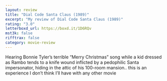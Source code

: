 ```yaml
---
layout: review
title: "Dial Code Santa Claus (1989)"
excerpt: "My review of Dial Code Santa Claus (1989)"
rating: "3.0"
letterboxd_url: https://boxd.it/1D6RQv
mst3k: false
rifftrax: false
category: movie-review
---
```


Hearing Bonnie Tyler’s terrible “Merry Christmas” song while a kid dressed as Rambo tends to a knife wound inflicted by a pedophilic Santa impersonator, hiding in the attic of his 100-room mansion.. this is an experience I don’t think I’ll have with any other movie
